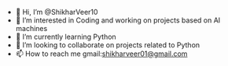 - 👋 Hi, I’m @ShikharVeer10
- 👀 I’m interested in Coding and working on projects based on AI machines
- 🌱 I’m currently learning Python 
- 💞️ I’m looking to collaborate on projects related to Python
- 📫 How to reach me gmail:shikharveer01@gmail.com

<!---
ShikharVeer10/ShikharVeer10 is a ✨ special ✨ repository because its `README.md` (this file) appears on your GitHub profile.
You can click the Preview link to take a look at your changes.
--->
